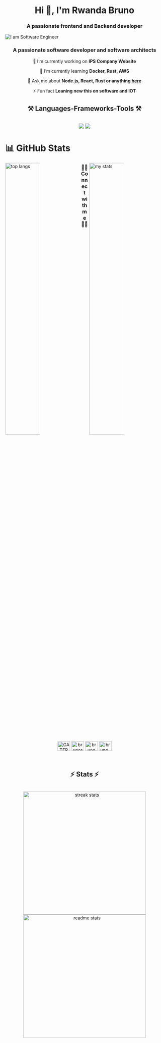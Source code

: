 <h1 align="center">Hi 👋, I'm Rwanda Bruno</h1>
<h3 align="center">A passionate frontend and Backend developer</h3>

![I am Software Engineer](https://media.licdn.com/dms/image/v2/D4E16AQFW-06yWMd1yQ/profile-displaybackgroundimage-shrink_350_1400/B4EZZOlavsHcAc-/0/1745075166142?e=1750291200&v=beta&t=Y3PMiUuvalxB5i1vCzrdmFlDgUJAdp6fxnjmiai1WvQ)

<h3 align="center">A passionate software developer and software architects</h3>


<div align="center">
 
 🔭 I’m currently working on **IPS Company Website**
 
 🌱 I’m currently learning **Docker, Rust, AWS**

💬 Ask me about **Node.js, React, Rust or anything [here](https://github.com/GATERAcaidy)**

⚡ Fun fact **Leaning new this on software and IOT**

 </div>

 
<h2 align="center">⚒️ Languages-Frameworks-Tools ⚒️</h2>
<br/>

<div align="center">
    <img src="https://skillicons.dev/icons?i=rust,python,html,css,typescript,javascript,bootstrap,tailwind,php,dart,git," />
    <img src="https://skillicons.dev/icons?i=figma,vscode,postman,github,docker,mongodb,postgresql,nodejs,react,express,nextjs,vue,rocket,tauri,flutter" /><br>
</div>

# 📊 GitHub Stats

<img alt="top langs" align="left" width="47%" src="https://github-readme-stats.vercel.app/api?username=GATERAcaidy_private=true&show_icons=true&theme=react&rank_icon=github&border_radius=10" >

<img alt="my stats" align="right" width="47%" src="https://github-readme-stats.vercel.app/api/top-langs/?username=GATERAcaidy&hide=HTML&langs_count=8&layout=compact&theme=react&border_radius=10&size_weight=0.5&count_weight=0.5&exclude_repo=github-readme-stats" >

<h3 align="center">🤙🏽 Connect with me 🤙🏽</h3>
<br/>

<p align="center">
<a href="https://x.com/rwanda_bruno" target="blank"><img align="center" src="https://raw.githubusercontent.com/rahuldkjain/github-profile-readme-generator/master/src/images/icons/Social/twitter.svg" alt="GATERAcalvin" height="30" width="40" /></a>
<a href="https://www.linkedin.com/in/rwanda-bruno-b5b5542a6/" target="blank"><img align="center" src="https://raw.githubusercontent.com/rahuldkjain/github-profile-readme-generator/master/src/images/icons/Social/linked-in-alt.svg" alt="brunorwanda" height="30" width="40" /></a>
<a href="https://fb.com/bruno rwanda" target="blank"><img align="center" src="https://raw.githubusercontent.com/rahuldkjain/github-profile-readme-generator/master/src/images/icons/Social/facebook.svg" alt="bruno rwanda" height="30" width="40" /></a>
<a href="https://instagram.com/bruno_rwanda" target="blank"><img align="center" src="https://raw.githubusercontent.com/rahuldkjain/github-profile-readme-generator/master/src/images/icons/Social/instagram.svg" alt="bruno_rwanda" height="30" width="40" /></a>
</p>


<br/>

<h2 align="center">⚡ Stats ⚡</h2>
<br/>
<div align=center>
  <img width=390 src="https://github-readme-streak-stats-salesp07.vercel.app/?user=brunorwanda4&count_private=true&theme=react&border_radius=10" alt="streak stats"/>
  <img width=390 src="https://github-readme-stats-salesp07.vercel.app/api?username=brunorwanda4&count_private=true&show_icons=true&theme=react&rank_icon=github&border_radius=10" alt="readme stats" />
  <br/>
